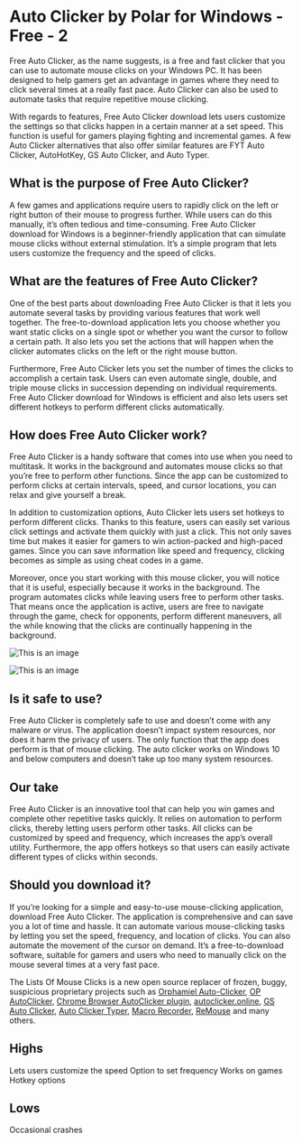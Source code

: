 # Auto Clicker by Polar for Windows - Free - 2

Free Auto Clicker, as the name suggests, is a free and fast clicker that you can use to automate mouse clicks on your Windows PC. It has been designed to help gamers get an advantage in games where they need to click several times at a really fast pace. Auto Clicker can also be used to automate tasks that require repetitive mouse clicking. 

With regards to features, Free Auto Clicker download lets users customize the settings so that clicks happen in a certain manner at a set speed. This function is useful for gamers playing fighting and incremental games. A few Auto Clicker alternatives that also offer similar features are FYT Auto Clicker, AutoHotKey, GS Auto Clicker, and Auto Typer. 

## What is the purpose of Free Auto Clicker?

A few games and applications require users to rapidly click on the left or right button of their mouse to progress further. While users can do this manually, it’s often tedious and time-consuming. Free Auto Clicker download for Windows is a beginner-friendly application that can simulate mouse clicks without external stimulation. It’s a simple program that lets users customize the frequency and the speed of clicks. 

## What are the features of Free Auto Clicker?

One of the best parts about downloading Free Auto Clicker is that it lets you automate several tasks by providing various features that work well together. The free-to-download application lets you choose whether you want static clicks on a single spot or whether you want the cursor to follow a certain path. It also lets you set the actions that will happen when the clicker automates clicks on the left or the right mouse button. 

Furthermore, Free Auto Clicker lets you set the number of times the clicks to accomplish a certain task. Users can even automate single, double, and triple mouse clicks in succession depending on individual requirements. Free Auto Clicker download for Windows is efficient and also lets users set different hotkeys to perform different clicks automatically.

## How does Free Auto Clicker work?

Free Auto Clicker is a handy software that comes into use when you need to multitask. It works in the background and automates mouse clicks so that you’re free to perform other functions. Since the app can be customized to perform clicks at certain intervals, speed, and cursor locations, you can relax and give yourself a break. 

In addition to customization options, Auto Clicker lets users set hotkeys to perform different clicks. Thanks to this feature, users can easily set various click settings and activate them quickly with just a click. This not only saves time but makes it easier for gamers to win action-packed and high-paced games. Since you can save information like speed and frequency, clicking becomes as simple as using cheat codes in a game. 

Moreover, once you start working with this mouse clicker, you will notice that it is useful, especially because it works in the background. The program automates clicks while leaving users free to perform other tasks. That means once the application is active, users are free to navigate through the game, check for opponents, perform different maneuvers, all the while knowing that the clicks are continually happening in the background. 


![This is an image](https://cdn.download.it/gen_screenshots/en-US/windows/polarbytes-auto-clicker/large/scr_1377189991-700x377.jpg)




![This is an image](https://cdn.download.it/gen_screenshots/en-US/windows/polarbytes-auto-clicker/large/scr_1377189934-700x347.jpg)

## Is it safe to use?

Free Auto Clicker is completely safe to use and doesn’t come with any malware or virus. The application doesn’t impact system resources, nor does it harm the privacy of users. The only function that the app does perform is that of mouse clicking. The auto clicker works on Windows 10 and below computers and doesn’t take up too many system resources. 

## Our take

Free Auto Clicker is an innovative tool that can help you win games and complete other repetitive tasks quickly. It relies on automation to perform clicks, thereby letting users perform other tasks. All clicks can be customized by speed and frequency, which increases the app’s overall utility. Furthermore, the app offers hotkeys so that users can easily activate different types of clicks within seconds. 

## Should you download it?

If you’re looking for a simple and easy-to-use mouse-clicking application, download Free Auto Clicker. The application is comprehensive and can save you a lot of time and hassle. It can automate various mouse-clicking tasks by letting you set the speed, frequency, and location of clicks. You can also automate the movement of the cursor on demand. It’s a free-to-download software, suitable for gamers and users who need to manually click on the mouse several times at a very fast pace. 

The Lists Of Mouse Clicks is a new open source replacer of frozen, buggy, suspicious proprietary projects such as [Orphamiel Auto-Clicker](https://sourceforge.net/projects/orphamielautoclicker/), [OP AutoClicker](https://www.opautoclicker.com/), [Chrome Browser AutoClicker plugin](https://chrome.google.com/webstore/detail/auto-clicker/cpedeojecpbkcomgcolphimkjdnikbck?hl=en), [autoclicker.online](https://autoclicker.online/), [GS Auto Clicker](https://gs-auto-clicker.en.softonic.com/), [Auto Clicker Typer](https://www.asoftwareplus.com/auto-clicker-typer.html), [Macro Recorder](https://www.macrorecorder.com/), [ReMouse](https://www.remouse.com/) and many others.

## Highs

Lets users customize the speed
Option to set frequency
Works on games
Hotkey options

## Lows

Occasional crashes
